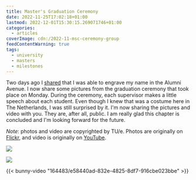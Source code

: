 ```yaml
---
title: Master's Graduation Ceremony
date: 2022-11-25T17:02:18+01:00
lastmod: 2022-12-01T15:30:15.269071746+01:00
categories:
  - articles
coverImage: cdn:/2022-11-msc-ceremony-group
feedContentWarning: true
tags:
  - university
  - masters
  - milestones
---
```


Two days ago I [shared](/2022/11/23/engraving-name-alumni-avenue) that I was able to engrave my name in the Alumni Avenue. I now share some pictures from the graduation ceremony that took place on Monday. During the ceremony, each supervisor makes a little speech about each student. Even though I knew that was a costume here in The Netherlands, I was still surprised by it. I'm now sharing the pictures and video with you. They are, after all, public. I am really glad this chapter is concluded and I'm looking forward for the future.

_Note_: photos and video are copyrighted by TU/e. Photos are originally on [Flickr](https://www.flickr.com/photos/129818819@N03/albums/72177720303968156), and video is originally on [YouTube](https://www.youtube.com/watch?v=PemFIEJtUSw&t=2904s).

<div class="fw fg">

![](cdn:/2022-11-msc-ceremony-group)

![](cdn:/2022-11-msc-ceremony)

</div>

{{< bunny-video "164483/e58440ad-832e-4825-8df7-916cbe023bbe" >}}
